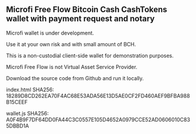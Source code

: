 ## Microfi Free Flow Bitcoin Cash CashTokens wallet with payment request and notary

Microfi wallet is under development.

Use it at your own risk and with small amount of BCH.

This is a non-custodial client-side wallet for demonstration purposes.

Microfi Free Flow is not Virtual Asset Service Provider.

Download the source code from Github and run it locally.


index.html SHA256: 18289D8CD262EA70F4AC68E53ADA56E13D5AE0CF2FD460AEF9BFBA988B15CEEF

wallet.js SHA256: A0F4B9F7DF64DD0FA44C3C0557E105D4652A0979CCE52AD0606010C835DBBD1A
